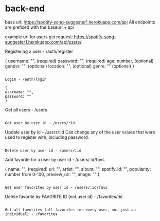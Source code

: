 # back-end

base url: https://spotify-song-suggester1.herokuapp.com/api
All endpoints are prefixed with the baseurl + api

example url for users get request:
https://spotify-song-suggester1.herokuapp.com/api/users/

Registering a user - /auth/register

{ 
username: "", (required)
password: "", (required)
age: number, (optional)
gender: "", (optional)
location: "", (optional)
genre: "" (optional) 
} 

````````````````````````````````````````````````````````````````````````````

Login - /auth/login

{
username: "",
password: "" 
}

````````````````````````````````````````````````````````````````````````````

Get all users - /users

````````````````````````````````````````````````````````````````````````````

Get user by user id - /users/:id

````````````````````````````````````````````````````````````````````````````

Update user by id - /users/:id 
Can change any of the user values that were used to register with, including password.

````````````````````````````````````````````````````````````````````````````

Delete user by user id - /users/:id

````````````````````````````````````````````````````````````````````````````

Add favorite for a user by user id - /users/:id/favs

{ 
name: "", (required)
uri: "",
artist: "",
album: "",
spotify_id: "",
popularity: number from 0-100,
preview_url: "",
image: "" }

````````````````````````````````````````````````````````````````````````````

Get user favorites by user id - /users/:id/favs

````````````````````````````````````````````````````````````````````````````

Delete favorite by FAVORITE ID (not user id) - /favorites/:id

````````````````````````````````````````````````````````````````````````````

Get all favorites (all favorites for every user, not just an individual) - /favorites
